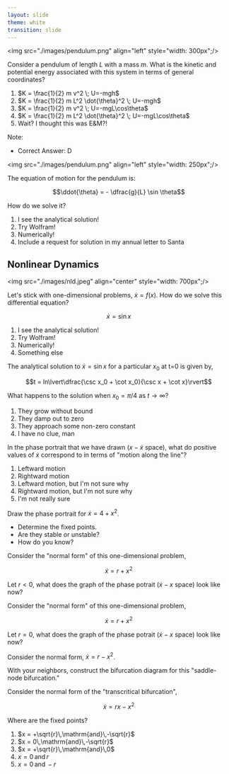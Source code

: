 ```yaml
---
layout: slide
theme: white
transition: slide
---
```


<section data-markdown>

<img src="./images/pendulum.png" align="left" style="width: 300px";/>

Consider a pendulum of length $L$ with a mass $m$. What is the kinetic and potential energy associated with this system in terms of general coordinates?

1. $K = \frac{1}{2} m v^2 \; U=-mgh$
2. $K = \frac{1}{2} m L^2 \dot{\theta}^2 \; U=-mgh$
3. $K = \frac{1}{2} m v^2 \; U=-mgL\cos\theta$
4. $K = \frac{1}{2} m L^2 \dot{\theta}^2 \; U=-mgL\cos\theta$
5. Wait? I thought this was E&M?!

Note:
* Correct Answer: D



</section>

<section data-markdown>


<img src="./images/pendulum.png" align="left" style="width: 250px";/>

The equation of motion for the pendulum is:

$$\ddot{\theta} = - \dfrac{g}{L} \sin \theta$$

How do we solve it?

1. I see the analytical solution!
2. Try Wolfram!
3. Numerically!
4. Include a request for solution in my annual letter to Santa

</section>

<section data-markdown>

## Nonlinear Dynamics

<img src="./images/nld.jpeg" align="center" style="width: 700px";/>


</section>

<section data-markdown>

Let's stick with one-dimensional problems, $\dot{x} = f(x)$. How do we solve this differential equation?

$$\dot{x} = \sin x$$

1. I see the analytical solution!
2. Try Wolfram!
3. Numerically!
4. Something else

</section>

<section data-markdown>

The analytical solution to $\dot{x} = \sin x$ for a particular $x_0$ at t=0 is given by,

$$t = ln\lvert\dfrac{\csc x_0 + \cot x_0}{\csc x + \cot x}\rvert$$

What happens to the solution when $x_0 = \pi/4$ as $t \rightarrow \infty$?

1. They grow without bound
2. They damp out to zero
3. They approach some non-zero constant
4. I have no clue, man

</section>


<section data-markdown>

In the phase portrait that we have drawn ($x-\dot{x}$ space), what do positive values of $\dot{x}$ correspond to in terms of "motion along the line"?

1. Leftward motion
2. Rightward motion
3. Leftward motion, but I'm not sure why
4. Rightward motion, but I'm not sure why
5. I'm not really sure

</section>

<section data-markdown>

Draw the phase portrait for $\dot{x} = 4 + x^2$.

* Determine the fixed points.
* Are they stable or unstable?
* How do you know?

</section>

<section data-markdown>

Consider the "normal form" of this one-dimensional problem,

$$\dot{x} = r + x^2$$

Let $r<0$, what does the graph of the phase potrait ($\dot{x}-x$ space) look like now?

</section>

<section data-markdown>

Consider the "normal form" of this one-dimensional problem,

$$\dot{x} = r + x^2$$

Let $r=0$, what does the graph of the phase potrait ($\dot{x}-x$ space) look like now?

</section>

<section data-markdown>

Consider the normal form, $\dot{x} = r - x^2$.

With your neighbors, construct the bifurcation diagram for this "saddle-node bifurcation."

</section>

<section data-markdown>

Consider the normal form of the "transcritical bifurcation",

$$\dot{x} = rx - x^2$$

Where are the fixed points?

1. $x = +\sqrt{r}\,\mathrm{and}\,-\sqrt{r}$
2. $x = 0\,\mathrm{and}\,-\sqrt{r}$
3. $x = +\sqrt{r}\,\mathrm{and}\,0$
4. $x = 0\,\mathrm{and}\,r$
5. $x = 0\,\mathrm{and}\,-r$

</section>

